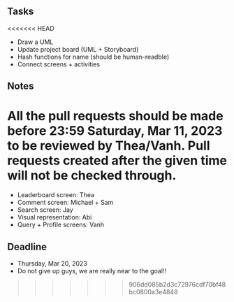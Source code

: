 ## Tasks
<<<<<<< HEAD
- Draw a UML
- Update project board (UML + Storyboard)
- Hash functions for name (should be human-readble)
- Connect screens + activities

## Notes

All the pull requests **should** be made before 23:59 Saturday, Mar 11, 2023 to be reviewed by Thea/Vanh. Pull requests created after the given time will not be checked through.
=======
- Leaderboard screen: Thea
- Comment screen: Michael + Sam
- Search screen: Jay
- Visual representation: Abi
- Query + Profile screens: Vanh

## Deadline
- Thursday, Mar 20, 2023
- Do not give up guys, we are really near to the goal!!
>>>>>>> 906dd085b2d3c72976cdf70bf48bc0800a3e4848
